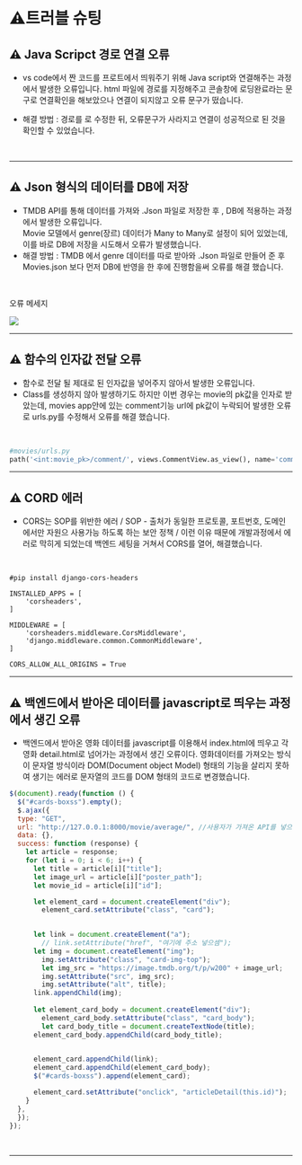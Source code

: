 # ⚠️트러블 슈팅


##  ⚠️ Java Scripct 경로 연결 오류
-  vs code에서 짠 코드를 프로트에서 띄워주기 위해 Java script와 연결해주는 과정에서 발생한 오류입니다.
html 파일에 <script src="api.js"></script> 경로를 지정해주고 콘솔창에 로딩완료라는 문구로 연결확인을 해보았으나 연결이 되지않고 오류 문구가 떴습니다.

- 해결 방법 : 경로를 <script src="/api.js"></script>로 수정한 뒤, 오류문구가 사라지고 연결이 성공적으로 된 것을 확인할 수 있었습니다.

<br>

---

##  ⚠️ Json 형식의 데이터를 DB에 저장
-  TMDB API를 통해 데이터를 가져와 .Json 파일로 저장한 후 , DB에 적용하는 과정에서 발생한 오류입니다. <br>
Movie 모델에서 genre(장르) 데이터가 Many to Many로 설정이 되어 있었는데, 이를 바로 DB에 저장을 시도해서 오류가 발생했습니다. 
- 해결 방법 : TMDB 에서 genre 데이터를 따로 받아와 .Json 파일로 만들어 준 후 Movies.json  보다 먼저 DB에 반영을 한 후에 진행함을써 오류를 해결 했습니다.

<br>

오류 메세지

<img src="https://user-images.githubusercontent.com/113073492/200454754-574655db-55a7-4cd2-9a05-ae12cca9741d.png">

<br>



---

##  ⚠️ 함수의 인자값 전달 오류
-  함수로 전달 될 제대로 된 인자값을 넣어주지 않아서 발생한 오류입니다.
- Class를 생성하지 않아 발생하기도 하지만 이번 경우는 movie의 pk값을 인자로 받았는데, movies app안에 있는 comment기능 url에 pk값이 누락되어 발생한 오류로 urls.py를 수정해서 오류를 해결 했습니다.
<br>

```python
#movies/urls.py
path('<int:movie_pk>/comment/', views.CommentView.as_view(), name='comment_view'),
```

---

##  ⚠️ CORD 에러 
-  CORS는 SOP를 위반한 에러 / SOP - 출처가 동일한 프로토콜, 포트번호, 도메인에서만 자원으 사용가능 하도록 하는 보안 정책 / 이런 이유 때문에 개발과정에서 에러로 막히게 되었는데 백엔드 세팅을 거쳐서 CORS를 열어, 해결했습니다.



<br>

```
#pip install django-cors-headers

INSTALLED_APPS = [
    'corsheaders',
]

MIDDLEWARE = [
    'corsheaders.middleware.CorsMiddleware', 
    'django.middleware.common.CommonMiddleware',
]

CORS_ALLOW_ALL_ORIGINS = True

```

---

##  ⚠️ 백엔드에서 받아온 데이터를 javascript로 띄우는 과정에서 생긴 오류
-  백엔드에서 받아온 영화 데이터를 javascript를 이용해서 index.html에 띄우고  각 영화 detail.html로 넘어가는 과정에서 생긴 오류이다. 영화데이터를 가져오는 방식이 문자열 방식이라 DOM(Document object Model) 형태의 기능을 살리지 못하여 생기는 에러로 문자열의 코드를 DOM 형태의 코드로 변경했습니다. 

```javascript
$(document).ready(function () {
  $("#cards-boxss").empty();
  $.ajax({
  type: "GET",
  url: "http://127.0.0.1:8000/movie/average/", //사용자가 가져온 API를 넣으세요
  data: {},
  success: function (response) {
    let article = response;
    for (let i = 0; i < 6; i++) {
      let title = article[i]["title"];
      let image_url = article[i]["poster_path"];
      let movie_id = article[i]["id"];

      let element_card = document.createElement("div"); 
        element_card.setAttribute("class", "card");
      

      let link = document.createElement("a");
        // link.setAttribute("href", "여기에 주소 넣으셈");
      let img = document.createElement("img");
        img.setAttribute("class", "card-img-top");
        let img_src = "https://image.tmdb.org/t/p/w200" + image_url;
        img.setAttribute("src", img_src);
        img.setAttribute("alt", title);
      link.appendChild(img);
      
      let element_card_body = document.createElement("div");
        element_card_body.setAttribute("class", "card_body");
        let card_body_title = document.createTextNode(title);
      element_card_body.appendChild(card_body_title);
      

      element_card.appendChild(link);
      element_card.appendChild(element_card_body);
      $("#cards-boxss").append(element_card);

      element_card.setAttribute("onclick", "articleDetail(this.id)");
    }
  },
  });
});
``` 



<br>



---





